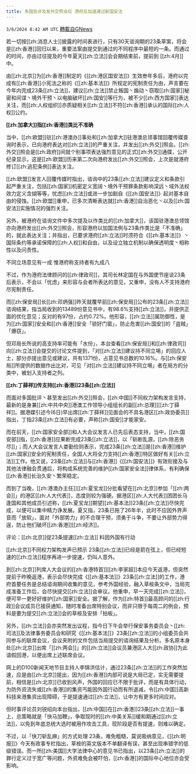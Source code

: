 ```yaml
---
title: 多国批评及发外交照会后 港府反加速通过新国安法
---
```

`3/6/2024 8:42 AM UTC` [轉載自GNews](https://gnews.org/articles/2369921)

若一切按[[zh:消息人士]]披露的时间表进行，只有30天谘询期的23条草案，将会是[[zh:香港]]回归以来，重要法案由提交到通过的不同程序中最短的一条。而通过的时间，亦由过往提及的今年夏天[[zh:立法]]会会期结束前，提前到 [[zh:4月]]中。

由[[zh:北京]]为[[zh:香港]]制定的《[[zh:港区国安法]]》生效叁年多后，港府以完成有[[zh:香港]]小宪法之称的《[[zh:基本法]]》所规定的宪制责任为由，声言要在今年内完成23条[[zh:立法]]，建议[[zh:立法]]禁止叛国丶煽动丶窃取[[zh:国家]]秘密和间谍丶境外干预丶以电脑破坏[[zh:国安]]等行为，被不少[[zh:西方国家]]表达关注，而[[zh:人权组织]]亦质疑相关[[zh:立法]]不符[[zh:香港]]承认的国际[[zh:人权]]公约。

**[[zh:加拿大]]指[[zh:香港]]类比不准确**

当中，[[zh:欧盟]]驻[[zh:港澳办]]事处和[[zh:加拿大]]驻港澳总领事馆回覆传媒查询时表示，已向港府表达对[[zh:立法]]的严重关注，并发出[[zh:外交]]照会。[[zh:外交]]照会是[[zh:政府]]间就个别事项表达强烈意见的正式[[zh:外交]]通牒，公开纪录显示，这是[[zh:欧盟]]历来第二次向港府发出[[zh:外交]]照会，上次是就港府修订[[zh:逃犯条例]]表达关注。

[[zh:欧盟]]发言人回覆传媒时指出，谘询中的23条[[zh:立法]]建议定义和条款引起严重关注，包括[[zh:国家]]机密定义宽阔丶境外干预罪条款影响深远丶域外法权效力定义含煳等等，忧虑[[zh:立法]]或进一步加剧自《[[zh:国安法]]》起对基本自由的侵蚀。[[zh:欧盟]]重申，已多次清晰表达就[[zh:香港]]自治恶化丶以及[[zh:国安法]]实施情况的强烈关注。

另外，被港府在谘询文件中多次提及以作类比的[[zh:加拿大]]，该国驻港澳总领馆亦向港府发出[[zh:外交]]照会，形容港府以加国法例与23条作类比是「不准确」的，就此表达关注；并指出，已要求港府[[zh:立法]]时须符合《[[zh:基本法]]》丶国际条约等承诺保障的[[zh:人权]]和自由，以及设立独立机制以确保透明度丶相称性以及问责性。

不同立场意见有一成 惟港府称支持者有九成八

不过，作为港府法律顾问的[[zh:律政司]]，其司长林定国在与外国使节座谈23条后表示，不会以「忧虑」来形容与会者所表达的意见，又重申，没有人不支持港府尽宪制责任。

而[[zh:保安局]]长[[zh:邓炳强]]昨天就覆早前[[zh:保安局]]公布的23条[[zh:立法]]谘询结果，指当局收到的13489份意见书中，有98.6%支持[[zh:立法]]，并提供正面的优化意见；反对的有97份，占约0.72%。他形容，[[zh:立法]]属防御性，是为[[zh:国家]]安全和[[zh:香港]]安全「锁好门窗」，防止危害[[zh:国安]]的「盗贼」「爆窃」。

但邓局长所说的高支持率可能有「水份」，本台查看[[zh:保安局]]和[[zh:律政司]]向[[zh:立法]]会提交的讨论文件提到，「对[[zh:立法]]建议持不同立埸」的回应人士，部分亦提出意见或建议，共有1371份，占意见书总数的10.16%。与[[zh:保安局]]所提供的数据作出比对，可见「对[[zh:立法]]建议持不同立埸」者在局方的分类中，被划入支持者之列。

**[[zh:丁薛祥]]传支持[[zh:香港]]23条[[zh:立法]]**

而面对多国批评丶甚至发出[[zh:外交]]照会，[[zh:中国]]不同权力架构发言支持，最新的是身兼[[zh:中共中央]]港澳工作领导小组组长的副[[zh:总理]][[zh:丁薛祥]]。据港媒引述今(6日)早出席[[zh:丁薛祥]]见面会的不具名港区[[zh:政协委员]]指出，丁指23条[[zh:立法]]有必要，声称[[zh:国安]]才能家安。

而在前天，[[zh:国家安全部]]和人大会议发言人已先后表态支持，当中，[[zh:国安部]]指，[[zh:香港]]应果断完成23条[[zh:立法]]，以「斩断乱源，[[zh:除恶务尽]]」；而人大会议发言人娄勤俭则表示，完成23条[[zh:立法]]是[[zh:香港]]维护[[zh:国家]]安全的宪制责任，全国人大将全力支持[[zh:香港]]特区做好有关[[zh:立法]]工作。他又说，23条[[zh:立法]]与[[zh:香港]]《[[zh:国安法]]》有效衔接及与其他法律融会贯通后，将构成系统完善的维护[[zh:国家安全法]]律体系，有利确保[[zh:香港]]长治久安丶繁荣稳定。

而到了当晚，[[zh:港澳办主任]][[zh:夏宝龙]]分批看望在[[zh:北京]]参加「[[zh:两会]]」的港区[[zh:人大代表]]，态度则较为强硬。据港区[[zh:人大代表]]团团长马逢国和其他成员引述称，[[zh:夏宝龙]]期望[[zh:基本法]]23条[[zh:立法]]尽快完成，以便可以集中精力诤发展。夏又指，23条已拖了26年半，此时不应因外界声音而「放软」，面对「外部势力」的不合理干预，须勇于斗争，不要让外部势力得逞，防止他们破坏[[zh:香港]][[zh:经济]]。

评论：[[zh:北京]]促23条提速[[zh:立法]] 料因外国有行动

[[zh:北京]]不同权力架构发声已预示 23条[[zh:立法]]已经是箭在弦上，但已经短速的[[zh:立法]]程序再进一步提速，仍叫人意外。

到[[zh:北京]]列席人大会议的[[zh:香港特首]][[zh:李家超]]本应今天返港，但突然提前于昨晚返港，表示会尽快完成《[[zh:基本法]]》23条[[zh:立法]]的工作，港府首要任务是总结谘询期间收集的意见，参考外国经验，融入草桉条文中，当局完成准备工作后，会尽快提交[[zh:立法]]会审议。他重申，早一天完成[[zh:立法]]，便可早一更好好维护[[zh:国家]]安全。据了解，作为[[zh:特首]]最高顾问的[[zh:行政]]会议成员已接获通知，随时准备出席特别会议，而非只限于每周二的例会，预料是要为提交[[zh:立法]]会的草桉及安排「拍板」。

另外，[[zh:立法]]会亦突然发出议程，指今日下午会举行保安事务委员会丶[[zh:司法]]及法律事务委员会和研究《[[zh:基本法]]》23条[[zh:立法]]的小组委员会共同参与的联席会议，会议夹附的文件包括当局提交的谘询结果及分析。多名原本身处[[zh:北京]]出席「[[zh:两会]]」的[[zh:立法]]会议员兼港区人大[[zh:政协]]为此请假回港，以便出席上述联席会议。

网上的D100新闻天地节目主持人李锦洪估计，通过23条[[zh:立法]]的工作突然加速，应是由[[zh:北京]]提出，因为[[zh:香港]]内部可说是大局已定，实无需要提前，相信是[[zh:北京]]已收到风声，外国的回应已不限于批评，而是有具体行动，为防外资流失或[[zh:香港]]的集资丐能因外国行动而有所退减，令[[zh:中国]]高新科技来港集资出现障碍，于是提速通过[[zh:立法]]，让中方有更多时间应对。

但时事评论员刘锐绍向本台指出，[[zh:中国]]在[[zh:香港]]23条[[zh:立法]]一事上，总策略就是「快马加鞭」，争取现时的[[zh:中美关系]]缓和期通过[[zh:立法]]，以免到年底总统大选时被用作攻击工具，现阶段是否有提速，则难以确定。

不过，以「快刀斩乱麻」的方式处理 23条，难免粗糙，莫说吸纳意见，《[[zh:明报]]》今天有政事专栏指出，草桉的英文版本不单翻译有误，甚至出现串错字的低级错误。而一所[[zh:美国]]大学法律中心的意见书已指出，以23条[[zh:立法]]的罪行定义过于宽广等问题，外资难免会被吓怕，[[zh:香港]]的国际中心地位亦会受影响。
